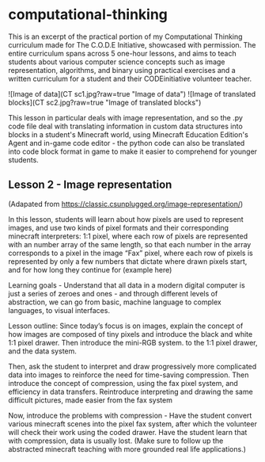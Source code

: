 # computational-thinking
This is an excerpt of the practical portion of my Computational Thinking curriculum made for The C.O.D.E Initiative, showcased with permission. The entire curriculum spans across 5 one-hour lessons, and aims to teach students about various computer science concepts such as image representation, algorithms, and binary using practical exercises and a written curriculum for a student and their CODEinitiative volunteer teacher.

![Image of data](CT sc1.jpg?raw=true "Image of data") ![Image of translated blocks](CT sc2.jpg?raw=true "Image of translated blocks")

This lesson in particular deals with image representation, and so the .py code file deal with translating information in custom data structures into blocks in a student's Minecraft world, using Minecraft Education Edition's Agent and in-game code editor - the python code can also be translated into code block format in game to make it easier to comprehend for younger students.


## Lesson 2 - Image representation 
(Adapated from https://classic.csunplugged.org/image-representation/)

In this lesson, students will learn about how pixels are used to represent images, and use two kinds of pixel formats and their corresponding minecraft interpreters:
1:1 pixel, where each row of pixels are represented with an number array of the same length, so that each number in the array corresponds to a pixel in the image
“Fax” pixel, where each row of pixels is represented by only a few numbers that dictate where drawn pixels start, and for how long they continue for (example here)

Learning goals - Understand that all data in a modern digital computer is just a series of zeroes and ones - and through different levels of abstraction, we can go from basic, machine language to complex languages, to visual interfaces.

Lesson outline:
Since today’s focus is on images, explain the concept of how images are composed of tiny pixels and introduce the black and white 1:1 pixel drawer. Then introduce the mini-RGB system. to the 1:1 pixel drawer, and the data system.

Then, ask the student to interpret and draw progressively more complicated data into images to reinforce the need for time-saving compression.
Then introduce the concept of compression, using the fax pixel system, and efficiency in data transfers. Reintroduce interpreting and drawing the same difficult pictures, made easier from the fax system

Now, introduce the problems with compression - Have the student convert various minecraft scenes into the pixel fax system, after which the volunteer will check their work using the coded drawer. Have the student learn that with compression, data is usually lost. (Make sure to follow up the abstracted minecraft teaching with more grounded real life applications.)
